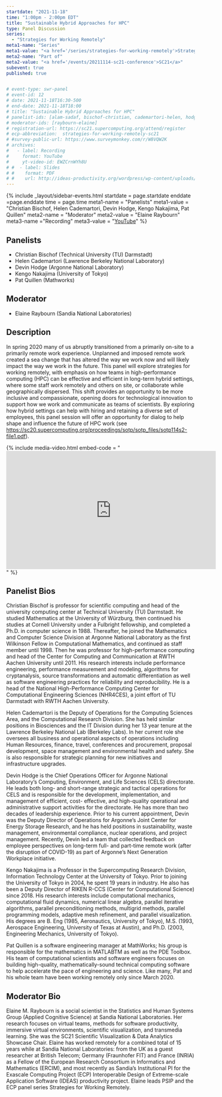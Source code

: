 ```yaml
---
startdate: "2021-11-18"
time: "1:00pm - 2:00pm EDT"
title: "Sustainable Hybrid Approaches for HPC"
type: Panel Discussion
series: 
  - "Strategies for Working Remotely"
meta1-name: "Series"
meta1-value: "<a href='/series/strategies-for-working-remotely'>Strategies for Working Remotely</a>"
meta2-name: "Part of"
meta2-value: "<a href='/events/20211114-sc21-conference'>SC21</a>"
subevent: true
published: true


# event-type: swr-panel
# event-id: 12
# date: 2021-11-18T16:30-500
# end-date: 2021-11-18T18:00
# title: "Sustainable Hybrid Approaches for HPC"
# panelist-ids: [alam-sadaf, bischof-christian, cademartori-helen, hodge-devin, nakajima-kengo, quillen-pat]
# moderator-ids: [raybourn-elaine]
# registration-url: https://sc21.supercomputing.org/attend/register
# ecp-abbreviation:  strategies-for-working-remotely-sc21
# #survey-public-url: https://www.surveymonkey.com/r/W8VQW2K
# archives:
#   - label: Recording
#     format: YouTube
#     yt-video-id: EWZCrnWYh8U
# #  - label: Slides
# #    format: PDF
# #    url: http://ideas-productivity.org/wordpress/wp-content/uploads/2021/03/swr008-creativity.pdf
---
```


<!-- Event Sidebar -->
{% 	include _layout/sidebar-events.html 
  startdate = page.startdate
  enddate =page.enddate
  time = page.time
meta1-name = "Panelists"
meta1-value = "Christian Bischof, Helen Cademartori, Devin Hodge, Kengo Nakajima, Pat Quillen"
meta2-name = "Moderator"
meta2-value = "Elaine Raybourn"
meta3-name ="Recording"
meta3-value = "<a href='https://www.youtube.com/watch?v=EWZCrnWYh8U'>YouTube</a>"
%}

## Panelists

- Christian Bischof (Technical University (TU) Darmstadt)
- Helen Cademartori (Lawrence Berkeley National Laboratory)
- Devin Hodge (Argonne National Laboratory)
- Kengo Nakajima (University of Tokyo)
- Pat Quillen (Mathworks)

## Moderator

- Elaine Raybourn (Sandia National Laboratories)

## Description

In spring 2020 many of us abruptly transitioned from a primarily on-site to a primarily remote work experience. Unplanned and imposed remote work created a sea change that has altered the way we work now and will likely impact the way we work in the future. This panel will explore strategies for working remotely, with emphasis on how teams in high-performance computing (HPC) can be effective and efficient in long-term hybrid settings, where some staff work remotely and others on site, or collaborate while geographically dispersed. This shift provides an opportunity to be more inclusive and compassionate, opening doors for technological innovation to support how we work and communicate as teams of scientists. By exploring how hybrid settings can help with hiring and retaining a diverse set of employees, this panel session will offer an opportunity for dialog to help shape and influence the future of HPC work (see <https://sc20.supercomputing.org/proceedings/sotp/sotp_files/sotp114s2-file1.pdf>).

{%  include media-video.html
    embed-code = "<iframe width='560' height='315' src='https://www.youtube.com/embed/EWZCrnWYh8U' title='YouTube video player;' frameborder='0' allow='accelerometer; autoplay; clipboard-write; encrypted-media; gyroscope; picture-in-picture' allowfullscreen></iframe>"
%}

## Panelist Bios

Christian Bischof is professor for scientific computing and head of the university computing center at Technical University (TU) Darmstadt. He studied Mathematics at the University of Würzburg, then continued his studies at Cornell University under a Fulbright fellowship, and completed a Ph.D. in computer science in 1988. Thereafter, he joined the Mathematics and Computer Science Division at Argonne National Laboratory as the first Wilkinson Fellow in Computational Mathematics, and continued as staff member until 1998. Then he was professor for high-performance computing and head of the Center for Computing and Communication at RWTH Aachen University until 2011. His research interests include performance engineering, performance measurement and modeling, algorithms for cryptanalysis, source transformations and automatic differentiation as well as software engineering practices for reliability and reproducibility. He is a head of the National High-Performance Computing Center for Computational Engineering Sciences (NHR4CES), a joint effort of TU Darmstadt with RWTH Aachen University.

Helen Cademartori is the Deputy of Operations for the Computing Sciences Area, and the Computational Research Division. She has held similar positions in Biosciences and the IT Division during her 13 year tenure at the Lawrence Berkeley National Lab (Berkeley Labs). In her current role she oversees all business and operational aspects of operations including Human Resources, finance, travel, conferences and procurement, proposal development, space management and environmental health and safety. She is also responsible for strategic planning for new initiatives and infrastructure upgrades.

Devin Hodge is the Chief Operations Officer for Argonne National Laboratory’s Computing, Environment, and Life Sciences (CELS) directorate. He leads both long- and short-range strategic and tactical operations for CELS and is responsible for the development, implementation, and management of efficient, cost- effective, and high-quality operational and administrative support activities for the directorate. He has more than two decades of leadership experience. Prior to his current appointment, Devin was the Deputy Director of Operations for Argonne’s Joint Center for Energy Storage Research, and he has held positions in sustainability, waste management, environmental compliance, nuclear operations, and project management. Recently, Devin led a team that collected feedback on employee perspectives on long-term full- and part-time remote work (after the disruption of COVID-19) as part of Argonne’s Next Generation Workplace initiative.

Kengo Nakajima is a Professor in the Supercomputing Research Division, Information Technology Center at the University of Tokyo. Prior to joining the University of Tokyo in 2004, he spent 19 years in industry. He also has been a Deputy Director of RIKEN R-CCS (Center for Computational Science) since 2018. His research interests include computational mechanics, computational fluid dynamics, numerical linear algebra, parallel iterative algorithms, parallel preconditioning methods, multigrid methods, parallel programming models, adaptive mesh refinement, and parallel visualization. His degrees are B. Eng (1985, Aeronautics, University of Tokyo), M.S. (1993, Aerospace Engineering, University of Texas at Austin), and Ph.D. (2003, Engineering Mechanics, University of Tokyo).

Pat Quillen is a software engineering manager at MathWorks; his group is responsible for the mathematics in MATLABTM as well as the PDE Toolbox. His team of computational scientists and software engineers focuses on building high-quality, mathematically-sound technical computing software to help accelerate the pace of engineering and science. Like many, Pat and his whole team have been working remotely only since March 2020.

## Moderator Bio

Elaine M. Raybourn is a social scientist in the Statistics and Human Systems Group (Applied Cognitive Science) at Sandia National Laboratories. Her research focuses on virtual teams, methods for software productivity, immersive virtual environments, scientific visualization, and transmedia learning. She was the SC21 Scientific Visualization & Data Analytics Showcase Chair. Elaine has worked remotely for a combined total of 15 years while at Sandia National Laboratories: from the UK as a guest researcher at British Telecom; Germany (Fraunhofer FIT) and France (INRIA) as a Fellow of the European Research Consortium in Informatics and Mathematics (ERCIM), and most recently as Sandia’s Institutional PI for the Exascale Computing Project (ECP) Interoperable Design of Extreme-scale Application Software (IDEAS) productivity project. Elaine leads PSIP and the ECP panel series Strategies for Working Remotely.
